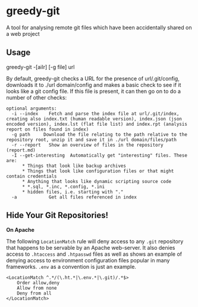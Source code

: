 # greedy-git

A tool for analysing remote git files which have been accidentally shared on a web project

## Usage

greedy-git -[aiIr] [-g file]  url

By default, greedy-git checks a URL for the presence of url/.git/config, downloads it to ./url domain/config and makes a basic check to see if it looks like a git config file. If this file is present, it can then go on to do a number of other checks:

```
optional arguments:
  -i --index    Fetch and parse the index file at url/.git/index, creating also index.txt (human readable version), index.json (json encoded version), index.lst (flat file list) and index.rpt (analysis report on files found in index)
  -g path     Download the file relating to the path relative to the repository root, unzip it and save it in ./url domain/files/path
  -r --report   Show an overview of files in the repository (report.md)
  -I --get-interesting  Automatically get "interesting" files. These are:
      * Things that look like backup archives
      * Things that look like configuration files or that might contain credentials
      * Anything that looks like dynamic scripting source code
      * *.sql, *.inc, *.config, *.ini
      * hidden files, i.e. starting with "."
  -a            Get all files referenced in index
```

## Hide Your Git Repositories!

**On Apache**

The following `LocationMatch` rule will deny access to any `.git` repository that happens to be servable by an Apache web-server. It also denies access to `.htaccess` and `.htpasswd` files as well as shows an example of denying access to environment configuration files popular in many frameworks. `.env` as a convention is just an example.

```
<LocationMatch ^.*/(\.ht.*|\.env.*|\.git)/.*$>
    Order allow,deny
    Allow from none
    Deny from all
</LocationMatch>
```
